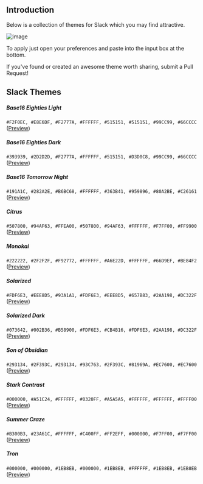 ## Introduction

Below is a collection of themes for Slack which you may find attractive.

![image](http://i.imgur.com/2omkCml.png)

To apply just open your preferences and paste into the input box at the bottom.

If you've found or created an awesome theme worth sharing, submit a Pull Request!

## Slack Themes


##### Base16 Eighties Light
`#F2F0EC, #E8E6DF, #F2777A, #FFFFFF, #515151, #515151, #99CC99, #66CCCC` ([Preview](https://www.dropbox.com/s/3tlfex5q1wxofjg/Screenshot%202014-08-09%2017.34.36.png))

##### Base16 Eighties Dark
`#393939, #2D2D2D, #F2777A, #FFFFFF, #515151, #D3D0C8, #99CC99, #66CCCC` ([Preview](https://www.dropbox.com/s/bwde9d9ug2law8w/Screenshot%202014-08-09%2017.35.23.png))

##### Base16 Tomorrow Night
`#191A1C, #282A2E, #B6BC68, #FFFFFF, #363B41, #959896, #80A2BE, #C26161` ([Preview](https://www.dropbox.com/s/buan3qh82h8ogcx/Screenshot%202014-08-09%2017.35.54.png))

##### Citrus
`#507800, #94AF63, #FFEA00, #507800, #94AF63, #FFFFFF, #F7FF00, #FF9900` ([Preview](https://www.dropbox.com/s/zkvj3iafq9yryg0/Screenshot%202014-08-09%2017.36.26.png))

##### Monokai
`#222222, #2F2F2F, #F92772, #FFFFFF, #A6E22D, #FFFFFF, #66D9EF, #BE84F2` ([Preview](https://www.dropbox.com/s/tb14tkml4oaoszh/Screenshot%202014-08-09%2017.36.59.png))

##### Solarized
`#FDF6E3, #EEE8D5, #93A1A1, #FDF6E3, #EEE8D5, #657B83, #2AA198, #DC322F` ([Preview](https://www.dropbox.com/s/vgqulqb981ls92w/Screenshot%202014-08-09%2017.37.25.png))
 
##### Solarized Dark
`#073642, #002B36, #B58900, #FDF6E3, #CB4B16, #FDF6E3, #2AA198, #DC322F` ([Preview](https://www.dropbox.com/s/m0oecfgmvy0xhqu/Screenshot%202014-08-09%2017.38.02.png))

##### Son of Obsidian
`#293134, #2F393C, #293134, #93C763, #2F393C, #81969A, #EC7600, #EC7600` ([Preview](https://www.dropbox.com/s/cjw5c0fooalq9nk/Screenshot%202014-08-09%2017.39.29.png))

##### Stark Contrast
`#000000, #A51C24, #FFFFFF, #0320FF, #A5A5A5, #FFFFFF, #FFFFFF, #FFFF00` ([Preview](https://www.dropbox.com/s/8ismpxuncj4n8qb/Screenshot%202014-08-09%2017.38.35.png))

##### Summer Craze
`#B300B3, #23A61C, #FFFFFF, #C400FF, #FF2EFF, #000000, #F7FF00, #F7FF00` ([Preview](https://www.dropbox.com/s/agn3i50yngf1lm5/Screenshot%202014-08-09%2017.40.05.png))

##### Tron
`#000000, #000000, #1EB8EB, #000000, #1EB8EB, #FFFFFF, #1EB8EB, #1EB8EB` ([Preview](https://www.dropbox.com/s/7nblayieb3mo5se/Screenshot%202014-08-09%2017.40.37.png))
